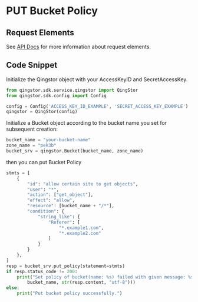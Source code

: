 # PUT Bucket Policy

## Request Elements

See [API Docs](https://docs.qingcloud.com/qingstor/api/bucket/policy/put_policy.html) for more information about request elements.

## Code Snippet

Initialize the Qingstor object with your AccessKeyID and SecretAccessKey.

```python
from qingstor.sdk.service.qingstor import QingStor
from qingstor.sdk.config import Config

config = Config('ACCESS_KEY_ID_EXAMPLE', 'SECRET_ACCESS_KEY_EXAMPLE')
qingstor = QingStor(config)
```

Initialize a Bucket object according to the bucket name you set for subsequent creation:

```python
bucket_name = "your-bucket-name"
zone_name = "pek3b"
bucket_srv = qingstor.Bucket(bucket_name, zone_name)
```

then you can put Bucket Policy

```python
stmts = [
    {
        "id": "allow certain site to get objects",
        "user": "*",
        "action": ["get_object"],
        "effect": "allow",
        "resource": [bucket_name + "/*"],
        "condition": {
            "string_like": {
                "Referer": [
                    "*.example1.com",
                    "*.example2.com"
                ]
            }
        }
    },
]
resp = bucket_srv.put_policy(statement=stmts)
if resp.status_code != 200:
    print("Set policy of bucket(name: %s) failed with given message: %s\n" % (
        bucket_name, str(resp.content, "utf-8")))
else:
    print("Put bucket policy successfully.")
```

